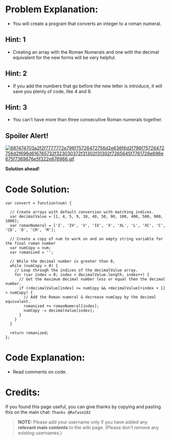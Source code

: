# Problem Explanation:
- You will create a program that converts an integer to a roman numeral.

## Hint: 1
- Creating an array with the Roman Numerals and one with the decimal equivalent for the new forms will be very helpful.

## Hint: 2
- If you add the numbers that go before the new letter is introduce, it will save you plenty of code, like 4 and 9.

## Hint: 3
- You can't have more than three consecutive Roman numerals together.

## Spoiler Alert!
[![687474703a2f2f7777772e796f75726472756d2e636f6d2f796f75726472756d2f696d616765732f323030372f31302f31302f7265645f7761726e696e675f7369676e5f322e676966.gif](https://files.gitter.im/FreeCodeCamp/Wiki/nlOm/thumb/687474703a2f2f7777772e796f75726472756d2e636f6d2f796f75726472756d2f696d616765732f323030372f31302f31302f7265645f7761726e696e675f7369676e5f322e676966.gif)](https://files.gitter.im/FreeCodeCamp/Wiki/nlOm/687474703a2f2f7777772e796f75726472756d2e636f6d2f796f75726472756d2f696d616765732f323030372f31302f31302f7265645f7761726e696e675f7369676e5f322e676966.gif)

**Solution ahead!**

# Code Solution:

```
var convert = function(num) {

  // Create arrays with default conversion with matching indices.
  var decimalValue = [1, 4, 5, 9, 10, 40, 50, 90, 100, 400, 500, 900, 1000];
  var romanNumeral = ['I', 'IV', 'V', 'IX', 'X', 'XL', 'L', 'XC', 'C', 'CD', 'D', 'CM', 'M'];

  // Create a copy of num to work on and an empty string variable for the final roman number
  var numCopy = num;
  var romanized = '';

  // While the decimal number is greater than 0,
  while (numCopy > 0) {
    // Loop through the indices of the decimalValue array.
    for (var index = 0; index < decimalValue.length; index++) {
      // Get the maximum decimal number less or equal then the decimal number.
      if (+decimalValue[index] <= numCopy && +decimalValue[+index + 1] > numCopy) {
        // Add the Roman numeral & decrease numCopy by the decimal equivalent.
        romanized += romanNumeral[index];
        numCopy -= decimalValue[index];
      }
    }
  }

  return romanized;
};
```

# Code Explanation:
- Read comments on code.

# Credits:
If you found this page useful, you can give thanks by copying and pasting this on the main chat: `Thanks @Rafase282`

> **NOTE:** Please add your username only if you have added any **relevant main contents** to the wiki page. (Please don't remove any existing usernames.)
